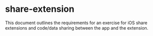 # share-extension
This document outlines the requirements for an exercise for iOS share extensions and code/data sharing between the app and the extension.
